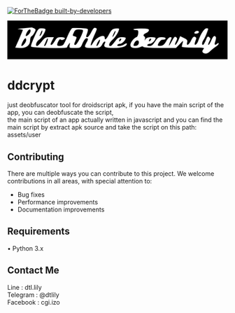 [![ForTheBadge built-by-developers](http://ForTheBadge.com/images/badges/built-by-developers.svg)](https://github.com/Gameye98)  

[![BlackHole Security](.gitbhs.svg)](https://github.com/BlackHoleSecurity)

# ddcrypt
just deobfuscator tool for droidscript apk, if you have the main script of the app, you can deobfuscate the script,  
the main script of an app actually written in javascript and you can find the main script by extract apk source and take the script on this path: assets/user

## Contributing
There are multiple ways you can contribute to this project. We welcome contributions in all areas, with special attention to:
- Bug fixes
- Performance improvements
- Documentation improvements

## Requirements
• Python 3.x

## Contact Me
Line     : dtl.lily<br>
Telegram : @dtlily<br>
Facebook : cgi.izo